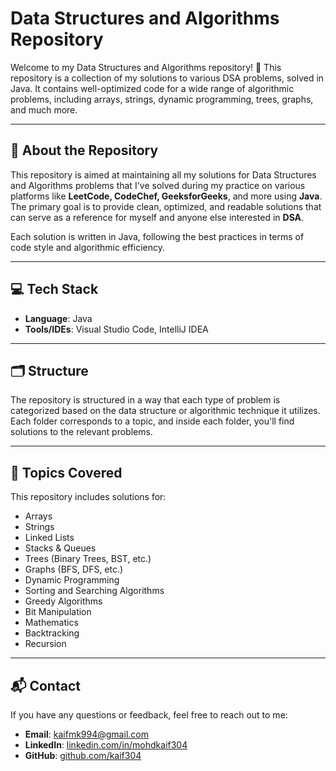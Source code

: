 # Data Structures and Algorithms Repository

Welcome to my Data Structures and Algorithms repository! 🌟 This repository is a collection of my solutions to various DSA problems, solved in Java. It contains well-optimized code for a wide range of algorithmic problems, including arrays, strings, dynamic programming, trees, graphs, and much more.

---

## 📖 About the Repository

This repository is aimed at maintaining all my solutions for Data Structures and Algorithms problems that I've solved during my practice on various platforms like **LeetCode, CodeChef, GeeksforGeeks**, and more using **Java**. The primary goal is to provide clean, optimized, and readable solutions that can serve as a reference for myself and anyone else interested in **DSA**.

Each solution is written in Java, following the best practices in terms of code style and algorithmic efficiency.

---

## 💻 Tech Stack

- **Language**: Java
- **Tools/IDEs**: Visual Studio Code, IntelliJ IDEA

---

## 🗂 Structure

The repository is structured in a way that each type of problem is categorized based on the data structure or algorithmic technique it utilizes. Each folder corresponds to a topic, and inside each folder, you'll find solutions to the relevant problems.

---

## 📌 Topics Covered

This repository includes solutions for:

- Arrays
- Strings
- Linked Lists
- Stacks & Queues
- Trees (Binary Trees, BST, etc.)
- Graphs (BFS, DFS, etc.)
- Dynamic Programming
- Sorting and Searching Algorithms
- Greedy Algorithms
- Bit Manipulation
- Mathematics
- Backtracking
- Recursion

---

## 📬 Contact

If you have any questions or feedback, feel free to reach out to me:

- **Email**: kaifmk994@gmail.com
- **LinkedIn**: [linkedin.com/in/mohdkaif304](https://linkedin.com/in/mohdkaif304)
- **GitHub**: [github.com/kaif304](https://github.com/kaif304)

